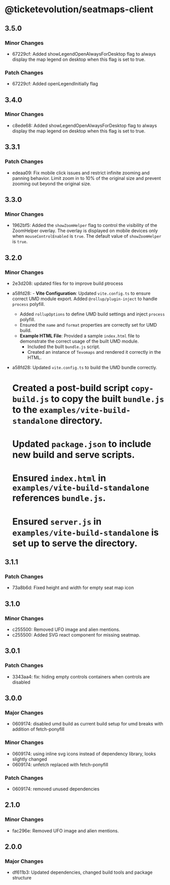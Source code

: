 # @ticketevolution/seatmaps-client

## 3.5.0

### Minor Changes

- 67229cf: Added showLegendOpenAlwaysForDesktop flag to always display the map legend on desktop when this flag is set to true.

### Patch Changes

- 67229cf: Added openLegendInitially flag

## 3.4.0

### Minor Changes

- c8ede68: Added showLegendOpenAlwaysForDesktop flag to always display the map legend on desktop when this flag is set to true.

## 3.3.1

### Patch Changes

- edeaa09: Fix mobile click issues and restrict infinite zooming and panning behavior. Limit zoom in to 10% of the original size and prevent zooming out beyond the original size.

## 3.3.0

### Minor Changes

- 1962bf5: Added the `showZoomHelper` flag to control the visibility of the ZoomHelper overlay. The overlay is displayed on mobile devices only when `mouseControlEnabled` is `true`. The default value of `showZoomHelper` is `true`.

## 3.2.0

### Minor Changes

- 2e3d208: updated files for to improve build ptrocess
- a58fd28: - **Vite Configuration**: Updated `vite.config.ts` to ensure correct UMD module export. Added `@rollup/plugin-inject` to handle `process` polyfill.

  - Added `rollupOptions` to define UMD build settings and inject `process` polyfill.
  - Ensured the `name` and `format` properties are correctly set for UMD build.
  - **Example HTML File**: Provided a sample `index.html` file to demonstrate the correct usage of the built UMD module.
    - Included the built `bundle.js` script.
    - Created an instance of `Tevomaps` and rendered it correctly in the HTML.

- a58fd28: Updated `vite.config.ts` to build the UMD bundle correctly.

  # Created a post-build script `copy-build.js` to copy the built `bundle.js` to the `examples/vite-build-standalone` directory.

  # Updated `package.json` to include new build and serve scripts.

  # Ensured `index.html` in `examples/vite-build-standalone` references `bundle.js`.

  # Ensured `server.js` in `examples/vite-build-standalone` is set up to serve the directory.

## 3.1.1

### Patch Changes

- 73a8b6d: Fixed height and width for empty seat map icon

## 3.1.0

### Minor Changes

- c255500: Removed UFO image and alien mentions.
- c255500: Added SVG react component for missing seatmap.

## 3.0.1

### Patch Changes

- 3343aa4: fix: hiding empty controls containers when controls are disabled

## 3.0.0

### Major Changes

- 0609174: disabled umd build as current build setup for umd breaks with addition of fetch-ponyfill

### Minor Changes

- 0609174: using inline svg icons instead of dependency library, looks slightly changed
- 0609174: unfetch replaced with fetch-ponyfill

### Patch Changes

- 0609174: removed unused dependencies

## 2.1.0

### Minor Changes

- fac296e: Removed UFO image and alien mentions.

## 2.0.0

### Major Changes

- df611b3: Updated dependencies, changed build tools and package structure
